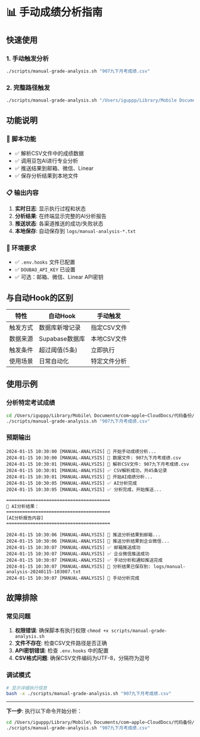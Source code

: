 # 📊 手动成绩分析指南

## 快速使用

### 1. 手动触发分析
```bash
./scripts/manual-grade-analysis.sh "907九下月考成绩.csv"
```

### 2. 完整路径触发
```bash
./scripts/manual-grade-analysis.sh "/Users/iguppp/Library/Mobile Documents/com~apple~CloudDocs/代码备份/figma-frame-faithful-front/907九下月考成绩.csv"
```

## 功能说明

### 🎯 脚本功能
- ✅ 解析CSV文件中的成绩数据
- ✅ 调用豆包AI进行专业分析
- ✅ 推送结果到邮箱、微信、Linear
- ✅ 保存分析结果到本地文件

### 📋 输出内容
1. **实时日志**: 显示执行过程和状态
2. **分析结果**: 在终端显示完整的AI分析报告
3. **推送状态**: 各渠道推送的成功/失败状态
4. **本地保存**: 自动保存到 `logs/manual-analysis-*.txt`

### 🔧 环境要求
- ✅ `.env.hooks` 文件已配置
- ✅ `DOUBAO_API_KEY` 已设置
- ✅ 可选：邮箱、微信、Linear API密钥

## 与自动Hook的区别

| 特性 | 自动Hook | 手动触发 |
|------|---------|---------|
| 触发方式 | 数据库新增记录 | 指定CSV文件 |
| 数据来源 | Supabase数据库 | 本地CSV文件 |
| 触发条件 | 超过阈值(5条) | 立即执行 |
| 使用场景 | 日常自动化 | 特定文件分析 |

## 使用示例

### 分析特定考试成绩
```bash
cd /Users/iguppp/Library/Mobile\ Documents/com~apple~CloudDocs/代码备份/figma-frame-faithful-front
./scripts/manual-grade-analysis.sh "907九下月考成绩.csv"
```

### 预期输出
```
2024-01-15 10:30:00 [MANUAL-ANALYSIS] 🚀 开始手动成绩分析...
2024-01-15 10:30:00 [MANUAL-ANALYSIS] 📁 数据文件: 907九下月考成绩.csv
2024-01-15 10:30:01 [MANUAL-ANALYSIS] 📂 解析CSV文件: 907九下月考成绩.csv
2024-01-15 10:30:01 [MANUAL-ANALYSIS] ✅ CSV解析成功，共45条记录
2024-01-15 10:30:01 [MANUAL-ANALYSIS] 🤖 开始AI成绩分析...
2024-01-15 10:30:05 [MANUAL-ANALYSIS] ✅ AI分析完成
2024-01-15 10:30:05 [MANUAL-ANALYSIS] ✅ 分析完成，开始推送...

=======================================
🎯 AI分析结果：
=======================================
[AI分析报告内容]
=======================================

2024-01-15 10:30:06 [MANUAL-ANALYSIS] 📧 推送分析结果到邮箱...
2024-01-15 10:30:06 [MANUAL-ANALYSIS] 💬 推送分析结果到企业微信...
2024-01-15 10:30:07 [MANUAL-ANALYSIS] ✅ 邮箱推送成功
2024-01-15 10:30:07 [MANUAL-ANALYSIS] ✅ 企业微信推送成功
2024-01-15 10:30:07 [MANUAL-ANALYSIS] ✅ 手动分析和通知推送完成
2024-01-15 10:30:07 [MANUAL-ANALYSIS] 💾 分析结果已保存到: logs/manual-analysis-20240115-103007.txt
2024-01-15 10:30:07 [MANUAL-ANALYSIS] 🏁 手动分析完成
```

## 故障排除

### 常见问题
1. **权限错误**: 确保脚本有执行权限 `chmod +x scripts/manual-grade-analysis.sh`
2. **文件不存在**: 检查CSV文件路径是否正确
3. **API密钥错误**: 检查 `.env.hooks` 中的配置
4. **CSV格式问题**: 确保CSV文件编码为UTF-8，分隔符为逗号

### 调试模式
```bash
# 显示详细执行信息
bash -x ./scripts/manual-grade-analysis.sh "907九下月考成绩.csv"
```

---

**下一步**: 执行以下命令开始分析：
```bash
cd /Users/iguppp/Library/Mobile\ Documents/com~apple~CloudDocs/代码备份/figma-frame-faithful-front
./scripts/manual-grade-analysis.sh "907九下月考成绩.csv"
```